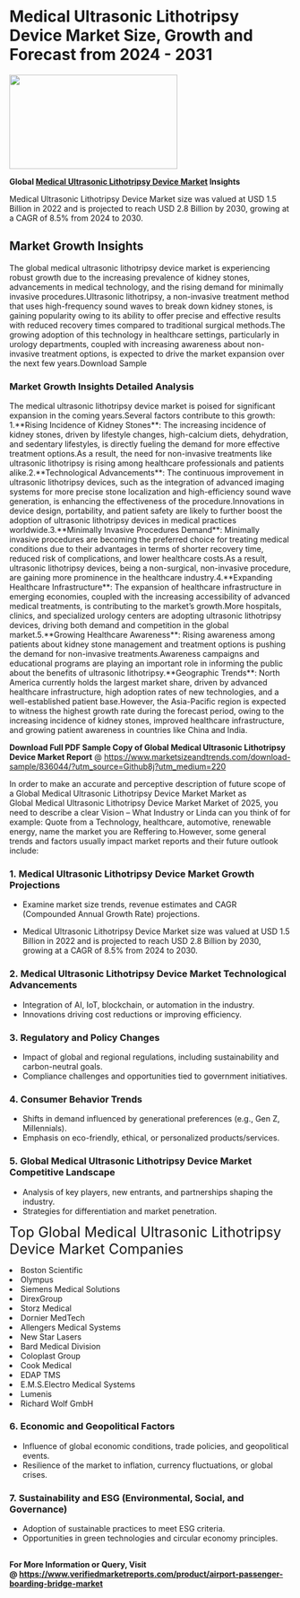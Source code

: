 <H1>Medical Ultrasonic Lithotripsy Device Market Size, Growth and Forecast from 2024 - 2031</H1><img class="aligncenter size-medium wp-image-584254" src="https://thirdeyenews.in/wp-content/uploads/2024/09/Global-Market-Research-300x168.jpeg" alt="" width="300" height="168" /><p><strong>Global&nbsp;<a href="https://www.marketsizeandtrends.com/download-sample/836044/?utm_source=Github8j?utm_medium=220">Medical Ultrasonic Lithotripsy Device Market</a> Insights</strong></p><p>Medical Ultrasonic Lithotripsy Device Market size was valued at USD 1.5 Billion in 2022 and is projected to reach USD 2.8 Billion by 2030, growing at a CAGR of 8.5% from 2024 to 2030.</p><p><h2>Market Growth Insights</h2> The global medical ultrasonic lithotripsy device market is experiencing robust growth due to the increasing prevalence of kidney stones, advancements in medical technology, and the rising demand for minimally invasive procedures.Ultrasonic lithotripsy, a non-invasive treatment method that uses high-frequency sound waves to break down kidney stones, is gaining popularity owing to its ability to offer precise and effective results with reduced recovery times compared to traditional surgical methods.The growing adoption of this technology in healthcare settings, particularly in urology departments, coupled with increasing awareness about non-invasive treatment options, is expected to drive the market expansion over the next few years.Download Sample <h3>Market Growth Insights Detailed Analysis</h3> The medical ultrasonic lithotripsy device market is poised for significant expansion in the coming years.Several factors contribute to this growth: 1.**Rising Incidence of Kidney Stones**: The increasing incidence of kidney stones, driven by lifestyle changes, high-calcium diets, dehydration, and sedentary lifestyles, is directly fueling the demand for more effective treatment options.As a result, the need for non-invasive treatments like ultrasonic lithotripsy is rising among healthcare professionals and patients alike.2.**Technological Advancements**: The continuous improvement in ultrasonic lithotripsy devices, such as the integration of advanced imaging systems for more precise stone localization and high-efficiency sound wave generation, is enhancing the effectiveness of the procedure.Innovations in device design, portability, and patient safety are likely to further boost the adoption of ultrasonic lithotripsy devices in medical practices worldwide.3.**Minimally Invasive Procedures Demand**: Minimally invasive procedures are becoming the preferred choice for treating medical conditions due to their advantages in terms of shorter recovery time, reduced risk of complications, and lower healthcare costs.As a result, ultrasonic lithotripsy devices, being a non-surgical, non-invasive procedure, are gaining more prominence in the healthcare industry.4.**Expanding Healthcare Infrastructure**: The expansion of healthcare infrastructure in emerging economies, coupled with the increasing accessibility of advanced medical treatments, is contributing to the market’s growth.More hospitals, clinics, and specialized urology centers are adopting ultrasonic lithotripsy devices, driving both demand and competition in the global market.5.**Growing Healthcare Awareness**: Rising awareness among patients about kidney stone management and treatment options is pushing the demand for non-invasive treatments.Awareness campaigns and educational programs are playing an important role in informing the public about the benefits of ultrasonic lithotripsy.**Geographic Trends**: North America currently holds the largest market share, driven by advanced healthcare infrastructure, high adoption rates of new technologies, and a well-established patient base.However, the Asia-Pacific region is expected to witness the highest growth rate during the forecast period, owing to the increasing incidence of kidney stones, improved healthcare infrastructure, and growing patient awareness in countries like China and India.</p><p><span class=""><strong>Download Full PDF Sample Copy of Global Medical Ultrasonic Lithotripsy Device Market Report</strong> @ <a href="https://www.marketsizeandtrends.com/download-sample/836044/?utm_source=Github8j?utm_medium=220" target="_blank">https://www.marketsizeandtrends.com/download-sample/836044/?utm_source=Github8j?utm_medium=220</a></span></p><p>In order to make an accurate and perceptive description of future scope of a Global&nbsp;Medical Ultrasonic Lithotripsy Device Market Market as Global&nbsp;Medical Ultrasonic Lithotripsy Device Market Market of 2025, you need to describe a clear Vision &ndash; What Industry or Linda can you think of for example: Quote from a Technology, healthcare, automotive, renewable energy, name the market you are Reffering to.However, some general trends and factors usually impact market reports and their future outlook include:</p><h3>1.&nbsp;<strong>Medical Ultrasonic Lithotripsy Device Market Growth Projections</strong></h3><ul><li>Examine market size trends, revenue estimates and CAGR (Compounded Annual Growth Rate) projections.</li><li><p>Medical Ultrasonic Lithotripsy Device Market size was valued at USD 1.5 Billion in 2022 and is projected to reach USD 2.8 Billion by 2030, growing at a CAGR of 8.5% from 2024 to 2030.</p></li></ul><h3>2.&nbsp;<strong>Medical Ultrasonic Lithotripsy Device Market Technological Advancements</strong></h3><ul><li>Integration of AI, IoT, blockchain, or automation in the industry.</li><li>Innovations driving cost reductions or improving efficiency.</li></ul><h3>3.&nbsp;<strong>Regulatory and Policy Changes</strong></h3><ul><li>Impact of global and regional regulations, including sustainability and carbon-neutral goals.</li><li>Compliance challenges and opportunities tied to government initiatives.</li></ul><h3>4.&nbsp;<strong>Consumer Behavior Trends</strong></h3><ul><li>Shifts in demand influenced by generational preferences (e.g., Gen Z, Millennials).</li><li>Emphasis on eco-friendly, ethical, or personalized products/services.</li></ul><h3>5.&nbsp;<strong>Global Medical Ultrasonic Lithotripsy Device Market Competitive Landscape</strong></h3><ul><li>Analysis of key players, new entrants, and partnerships shaping the industry.</li><li>Strategies for differentiation and market penetration.</li></ul><p data-pm-slice="1 1 []"><span style="color: inherit; font-family: inherit; font-size: 25px;">Top Global Medical Ultrasonic Lithotripsy Device Market Companies</span></p><div class="" data-test-id=""><p><li>Boston Scientific</li><li> Olympus</li><li> Siemens Medical Solutions</li><li> DirexGroup</li><li> Storz Medical</li><li> Dornier MedTech</li><li> Allengers Medical Systems</li><li> New Star Lasers</li><li> Bard Medical Division</li><li> Coloplast Group</li><li> Cook Medical</li><li> EDAP TMS</li><li> E.M.S.Electro Medical Systems</li><li> Lumenis</li><li> Richard Wolf GmbH</li></p></div><h3>6.&nbsp;<strong>Economic and Geopolitical Factors</strong></h3><ul><li>Influence of global economic conditions, trade policies, and geopolitical events.</li><li>Resilience of the market to inflation, currency fluctuations, or global crises.</li></ul><h3>7.&nbsp;<strong>Sustainability and ESG (Environmental, Social, and Governance)</strong></h3><ul><li>Adoption of sustainable practices to meet ESG criteria.</li><li>Opportunities in green technologies and circular economy principles.</li></ul><h2><strong style="font-size: 14px;">For More Information or Query, Visit @&nbsp;</strong><a style="background-color: #ffffff; font-size: 14px;" href="https://www.marketsizeandtrends.com/report/medical-ultrasonic-lithotripsy-device-market/" target="_blank">https://www.verifiedmarketreports.com/product/airport-passenger-boarding-bridge-market</a></h2>